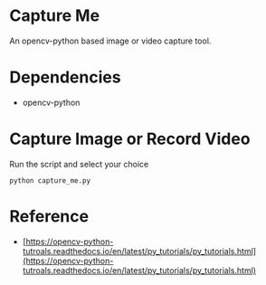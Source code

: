 # Capture Me
An opencv-python based image or video capture tool.

# Dependencies 
* opencv-python

# Capture Image or Record Video

Run the script and select your choice
```
python capture_me.py

```


# Reference
- [https://opencv-python-tutroals.readthedocs.io/en/latest/py_tutorials/py_tutorials.html](https://opencv-python-tutroals.readthedocs.io/en/latest/py_tutorials/py_tutorials.html)

